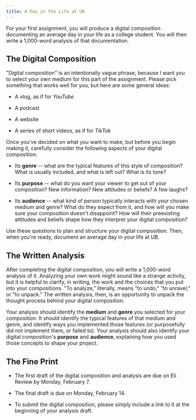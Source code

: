```yaml
---
title: A Day in the Life at UB
---
```


For your first assignment, you will produce a digital composition
documenting an average day in your life as a college student. You will
then write a 1,000-word analysis of that documentation.

## The Digital Composition

"Digital composition" is an intentionally vague phrase, because I want
you to select your own medium for this part of the assignment. Please
pick something that works well for you, but here are some general ideas:

-   A vlog, as if for *YouTube*

-   A podcast

-   A website

-   A series of short videos, as if for *TikTok*

Once you've decided on what you want to make, but before you begin
making it, carefully consider the following aspects of your digital
composition:

-   Its **genre** -- what are the typical features of this style of
    composition? What is usually included, and what is left out? What is
    its tone?

-   Its **purpose** -- what do you want your viewer to get out of your
    composition? New information? New attitudes or beliefs? A few
    laughs?

-   Its **audience** -- what kind of person typically interacts with
    your chosen medium and genre? What do they expect from it, and how
    will you make sure your composition doesn't disappoint? How will
    their preexisting attitudes and beliefs shape how they interpret
    your digital composition?

Use these questions to plan and structure your digital composition.
Then, when you're ready, document an average day in your life at UB.

## The Written Analysis

After completing the digital composition, you will write a 1,000-word
analysis of it. Analyzing your own work might sound like a strange
activity, but it is helpful to clarify, in writing, the work and the
choices that you put into your compositions. "To analyze," literally,
means "to undo," "to unravel," or "to unpack." The written analysis,
then, is an opportunity to unpack the thought process behind your
digital composition.

Your analysis should identify the **medium** and **genre** you selected
for your composition. It should identify the typical features of that
medium and genre, and identify ways you implemented those features (or
purposefully did not implement them, or failed to). Your analysis should
also identify your digital composition's **purpose** and **audience**,
explaining how you used those concepts to shape your project.

## The Fine Print

-   The first draft of the digital composition and analysis are due on
    Eli Review by Monday, February 7.

-   The final draft is due on Monday, February 14.

-   To submit the digital composition, please simply include a link to
    it at the beginning of your analysis draft.
